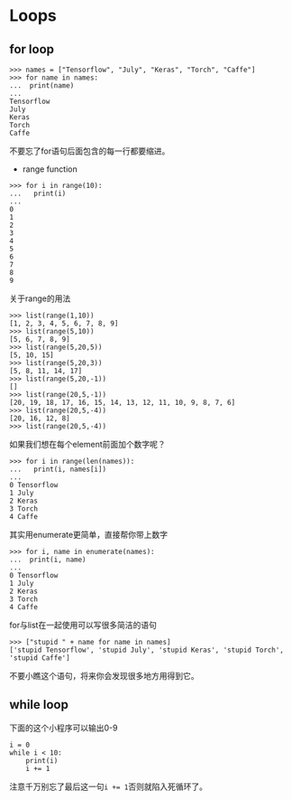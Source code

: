 # Loops

## for loop

```
>>> names = ["Tensorflow", "July", "Keras", "Torch", "Caffe"]
>>> for name in names:
...  print(name)
... 
Tensorflow
July
Keras
Torch
Caffe 
```
不要忘了for语句后面包含的每一行都要缩进。

- range function
```
>>> for i in range(10):
...   print(i)
... 
0
1
2
3
4
5
6
7
8
9
```

关于range的用法
```
>>> list(range(1,10))
[1, 2, 3, 4, 5, 6, 7, 8, 9]
>>> list(range(5,10))
[5, 6, 7, 8, 9]
>>> list(range(5,20,5))
[5, 10, 15]
>>> list(range(5,20,3))
[5, 8, 11, 14, 17]
>>> list(range(5,20,-1))
[]
>>> list(range(20,5,-1))
[20, 19, 18, 17, 16, 15, 14, 13, 12, 11, 10, 9, 8, 7, 6]
>>> list(range(20,5,-4))
[20, 16, 12, 8]
>>> list(range(20,5,-4))
```

如果我们想在每个element前面加个数字呢？
```
>>> for i in range(len(names)):
...   print(i, names[i])
... 
0 Tensorflow
1 July
2 Keras
3 Torch
4 Caffe
```

其实用enumerate更简单，直接帮你带上数字
```
>>> for i, name in enumerate(names):
...  print(i, name)
... 
0 Tensorflow
1 July
2 Keras
3 Torch
4 Caffe
```

for与list在一起使用可以写很多简洁的语句
```
>>> ["stupid " + name for name in names]
['stupid Tensorflow', 'stupid July', 'stupid Keras', 'stupid Torch', 'stupid Caffe']
```
不要小瞧这个语句，将来你会发现很多地方用得到它。


## while loop

下面的这个小程序可以输出0-9
```
i = 0
while i < 10:
	print(i)
	i += 1
```
注意千万别忘了最后这一句```i += 1```否则就陷入死循环了。

